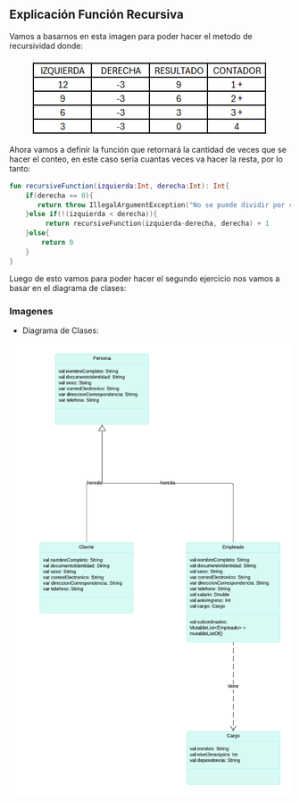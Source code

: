 ## Explicación Función Recursiva
Vamos a basarnos en esta imagen para poder hacer el metodo de recursividad donde:
<div align="center"> 
  
![Alter](Img/table.png)

</div>
Ahora vamos a definir la función que retornará la cantidad de veces que se hacer el conteo, en este caso seria cuantas veces va hacer la resta, por lo tanto:

```kotlin
fun recursiveFunction(izquierda:Int, derecha:Int): Int{
    if(derecha == 0){
       return throw IllegalArgumentException("No se puede dividir por cero")
    }else if(!(izquierda < derecha)){
         return recursiveFunction(izquierda-derecha, derecha) + 1
    }else{
        return 0
    }  
}
```
Luego de esto vamos para poder hacer el segundo ejercicio nos vamos a basar en el diagrama de clases:                       
### Imagenes
- Diagrama de Clases:


<div align="center"> 
  
![Alter](Img/class.png)

</div>

